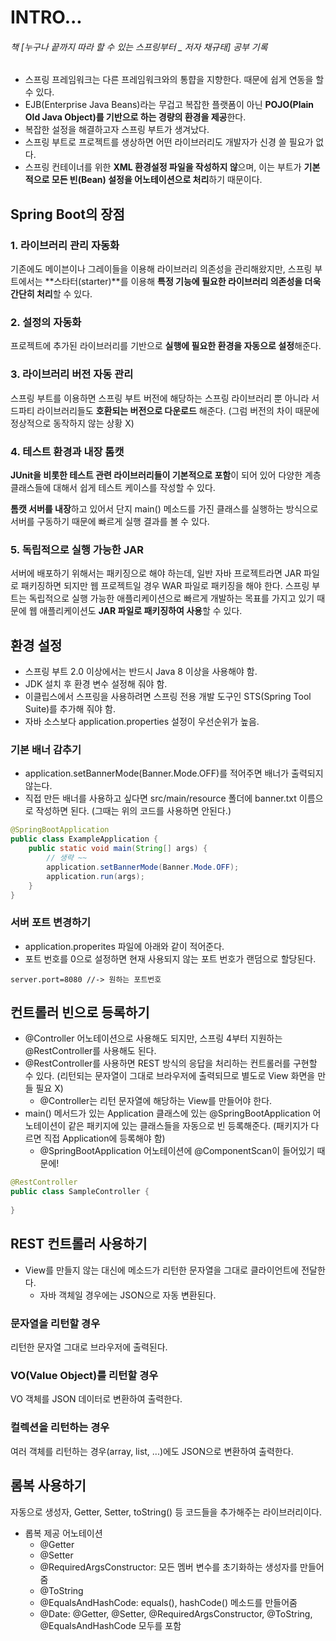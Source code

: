 # INTRO...

###### 책 [누구나 끝까지 따라 할 수 있는 스프링부터 _ 저자 채규태] 공부 기록

- 스프링 프레임워크는 다른 프레임워크와의 통햡을 지향한다. 때문에 쉽게 연동을 할 수 있다. 
- EJB(Enterprise Java Beans)라는 무겁고 복잡한 플랫폼이 아닌 **POJO(Plain Old Java Object)를 기반으로 하는 경량의 환경을 제공**한다.
- 복잡한 설정을 해결하고자 스프링 부트가 생겨났다. 
- 스프링 부트로 프로젝트를 생상하면 어떤 라이브러리도 개발자가 신경 쓸 필요가 없다. 
- 스프링 컨테이너를 위한 **XML 환경설정 파일을 작성하지 않**으며, 이는 부트가 **기본적으로 모든 빈(Bean) 설정을 어노테이션으로 처리**하기 때문이다. 

## Spring Boot의 장점
### 1. 라이브러리 관리 자동화
기존에도 메이븐이나 그레이들을 이용해 라이브러리 의존성을 관리해왔지만, 스프링 부트에서는 **스타터(starter)**를 이용해 **특정 기능에 필요한 라이브러리 의존성을 더욱 간단히 처리**할 수 있다.

### 2. 설정의 자동화
프로젝트에 추가된 라이브러리를 기반으로 **실행에 필요한 환경을 자동으로 설정**해준다. 

### 3. 라이브러리 버전 자동 관리
스프링 부트를 이용하면 스프링 부트 버전에 해당하는 스프링 라이브러리 뿐 아니라 서드파티 라이브러리들도 **호환되는 버전으로 다운로드** 해준다. (그럼 버전의 차이 때문에 정상적으로 동작하지 않는 상황 X)

### 4. 테스트 환경과 내장 톰캣
**JUnit을 비롯한 테스트 관련 라이브러리들이 기본적으로 포함**이 되어 있어 다양한 계층 클래스들에 대해서 쉽게 테스트 케이스를 작성할 수 있다.

**톰캣 서버를 내장**하고 있어서 단지 main() 메소드를 가진 클래스를 실행하는 방식으로 서버를 구동하기 때문에 빠르게 실행 결과를 볼 수 있다. 

### 5. 독립적으로 실행 가능한 JAR
서버에 배포하기 위해서는 패키징으로 해야 하는데, 일반 자바 프로젝트라면 JAR 파일로 패키징하면 되지만 웹 프로젝트일 경우 WAR 파일로 패키징을 해야 한다. 스프링 부트는 독립적으로 실행 가능한 애플리케이션으로 빠르게 개발하는 목표를 가지고 있기 때문에 웹 애플리케이션도 **JAR 파일로 패키징하여 사용**할 수 있다. 


## 환경 설정
* 스프링 부트 2.0 이상에서는 반드시 Java 8 이상을 사용해야 함.
* JDK 설치 후 환경 변수 설정해 줘야 함.
* 이클립스에서 스프링을 사용하려면 스프링 전용 개발 도구인 STS(Spring Tool Suite)를 추가해 줘야 함.
* 자바 소스보다 application.properties 설정이 우선순위가 높음.

### 기본 배너 감추기
* application.setBannerMode(Banner.Mode.OFF)를 적어주면 배너가 출력되지 않는다. 
* 직접 만든 배너를 사용하고 싶다면 src/main/resource 폴더에 banner.txt 이름으로 작성하면 된다. (그때는 위의 코드를 사용하면 안된다.)

```java
@SpringBootApplication
public class ExampleApplication {
    public static void main(String[] args) {
        // 생략 ~~
        application.setBannerMode(Banner.Mode.OFF);
        application.run(args);
    }
}
```

### 서버 포트 변경하기
- application.properites 파일에 아래와 같이 적어준다.
- 포트 번호를 0으로 설정하면 현재 사용되지 않는 포트 번호가 랜덤으로 할당된다. 

```
server.port=8080 //-> 원하는 포트번호
```

## 컨트롤러 빈으로 등록하기
* @Controller 어노테이션으로 사용해도 되지만, 스프링 4부터 지원하는 @RestController를 사용해도 된다.
* @RestController를 사용하면 REST 방식의 응답을 처리하는 컨트롤러를 구현할 수 있다. (리턴되는 문자열이 그대로 브라우저에 출력되므로 별도로 View 화면을 만들 필요 X)
  * @Controller는 리턴 문자열에 해당하는 View를 만들어야 한다. 
* main() 메서드가 있는 Application 클래스에 있는 @SpringBootApplication 어노테이션이 같은 패키지에 있는 클래스들을 자동으로 빈 등록해준다. (패키지가 다르면 직접 Application에 등록해야 함)
  * @SpringBootApplication 어노테이션에 @ComponentScan이 들어있기 때문에!

```java
@RestController
public class SampleController {
    
}
```

## REST 컨트롤러 사용하기
* View를 만들지 않는 대신에 메소드가 리턴한 문자열을 그대로 클라이언트에 전달한다. 
  * 자바 객체일 경우에는 JSON으로 자동 변환된다. 

### 문자열을 리턴할 경우
리턴한 문자열 그대로 브라우저에 출력된다. 

### VO(Value Object)를 리턴할 경우
VO 객체를 JSON 데이터로 변환하여 출력한다. 

### 컬렉션을 리턴하는 경우
여러 객체를 리턴하는 경우(array, list, ...)에도 JSON으로 변환하여 출력한다. 

## 롬복 사용하기
자동으로 생성자, Getter, Setter, toString() 등 코드들을 추가해주는 라이브러리이다. 
* 롭복 제공 어노테이션
  * @Getter
  * @Setter
  * @RequiredArgsConstructor: 모든 멤버 변수를 초기화하는 생성자를 만들어 줌
  * @ToString
  * @EqualsAndHashCode: equals(), hashCode() 메소드를 만들어줌
  * @Date: @Getter, @Setter, @RequiredArgsConstructor, @ToString, @EqualsAndHashCode 모두를 포함